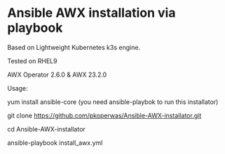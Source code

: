 # Ansible AWX installation via playbook 

Based on Lightweight Kubernetes k3s engine.

Tested on RHEL9

AWX Operator 2.6.0 & AWX 23.2.0 

Usage:

yum install ansible-core (you need ansible-playbok to run this installator)

git clone https://github.com/pkoperwas/Ansible-AWX-installator.git

cd Ansible-AWX-installator

ansible-playbook install_awx.yml 

